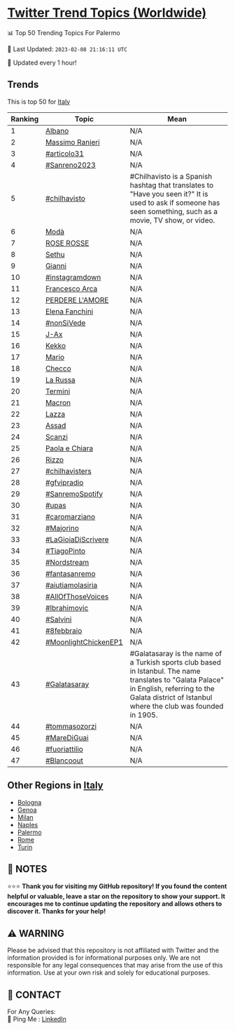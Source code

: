 [Twitter Trend Topics (Worldwide)](https://github.com/ErcinDedeoglu/Twitter-Trend-Topics)
==========


📊 Top 50 Trending Topics For Palermo

📆 Last Updated: `2023-02-08 21:16:11 UTC`

🔧 Updated every 1 hour!


## Trends

This is top 50 for [Italy](</Italy>)

| Ranking | Topic | Mean |
| ------- | ------------ | ------------ |
| 1 | [Albano](http://twitter.com/search?q=Albano) | N/A |
| 2 | [Massimo Ranieri](http://twitter.com/search?q=Massimo+Ranieri) | N/A |
| 3 | [#articolo31](http://twitter.com/search?q=%23articolo31) | N/A |
| 4 | [#Sanreno2023](http://twitter.com/search?q=%23Sanreno2023) | N/A |
| 5 | [#chilhavisto](http://twitter.com/search?q=%23chilhavisto) | #Chilhavisto is a Spanish hashtag that translates to "Have you seen it?" It is used to ask if someone has seen something, such as a movie, TV show, or video. |
| 6 | [Modà](http://twitter.com/search?q=Mod%c3%a0) | N/A |
| 7 | [ROSE ROSSE](http://twitter.com/search?q=ROSE+ROSSE) | N/A |
| 8 | [Sethu](http://twitter.com/search?q=Sethu) | N/A |
| 9 | [Gianni](http://twitter.com/search?q=Gianni) | N/A |
| 10 | [#instagramdown](http://twitter.com/search?q=%23instagramdown) | N/A |
| 11 | [Francesco Arca](http://twitter.com/search?q=Francesco+Arca) | N/A |
| 12 | [PERDERE L'AMORE](http://twitter.com/search?q=PERDERE+L%27AMORE) | N/A |
| 13 | [Elena Fanchini](http://twitter.com/search?q=Elena+Fanchini) | N/A |
| 14 | [#nonSiVede](http://twitter.com/search?q=%23nonSiVede) | N/A |
| 15 | [J-Ax](http://twitter.com/search?q=J-Ax) | N/A |
| 16 | [Kekko](http://twitter.com/search?q=Kekko) | N/A |
| 17 | [Mario](http://twitter.com/search?q=Mario) | N/A |
| 18 | [Checco](http://twitter.com/search?q=Checco) | N/A |
| 19 | [La Russa](http://twitter.com/search?q=La+Russa) | N/A |
| 20 | [Termini](http://twitter.com/search?q=Termini) | N/A |
| 21 | [Macron](http://twitter.com/search?q=Macron) | N/A |
| 22 | [Lazza](http://twitter.com/search?q=Lazza) | N/A |
| 23 | [Assad](http://twitter.com/search?q=Assad) | N/A |
| 24 | [Scanzi](http://twitter.com/search?q=Scanzi) | N/A |
| 25 | [Paola e Chiara](http://twitter.com/search?q=Paola+e+Chiara) | N/A |
| 26 | [Rizzo](http://twitter.com/search?q=Rizzo) | N/A |
| 27 | [#chilhavisters](http://twitter.com/search?q=%23chilhavisters) | N/A |
| 28 | [#gfvipradio](http://twitter.com/search?q=%23gfvipradio) | N/A |
| 29 | [#SanremoSpotify](http://twitter.com/search?q=%23SanremoSpotify) | N/A |
| 30 | [#upas](http://twitter.com/search?q=%23upas) | N/A |
| 31 | [#caromarziano](http://twitter.com/search?q=%23caromarziano) | N/A |
| 32 | [#Majorino](http://twitter.com/search?q=%23Majorino) | N/A |
| 33 | [#LaGioiaDiScrivere](http://twitter.com/search?q=%23LaGioiaDiScrivere) | N/A |
| 34 | [#TiagoPinto](http://twitter.com/search?q=%23TiagoPinto) | N/A |
| 35 | [#Nordstream](http://twitter.com/search?q=%23Nordstream) | N/A |
| 36 | [#fantasanremo](http://twitter.com/search?q=%23fantasanremo) | N/A |
| 37 | [#aiutiamolasiria](http://twitter.com/search?q=%23aiutiamolasiria) | N/A |
| 38 | [#AllOfThoseVoices](http://twitter.com/search?q=%23AllOfThoseVoices) | N/A |
| 39 | [#Ibrahimovic](http://twitter.com/search?q=%23Ibrahimovic) | N/A |
| 40 | [#Salvini](http://twitter.com/search?q=%23Salvini) | N/A |
| 41 | [#8febbraio](http://twitter.com/search?q=%238febbraio) | N/A |
| 42 | [#MoonlightChickenEP1](http://twitter.com/search?q=%23MoonlightChickenEP1) | N/A |
| 43 | [#Galatasaray](http://twitter.com/search?q=%23Galatasaray) | #Galatasaray is the name of a Turkish sports club based in Istanbul. The name translates to "Galata Palace" in English, referring to the Galata district of Istanbul where the club was founded in 1905. |
| 44 | [#tommasozorzi](http://twitter.com/search?q=%23tommasozorzi) | N/A |
| 45 | [#MareDiGuai](http://twitter.com/search?q=%23MareDiGuai) | N/A |
| 46 | [#fuoriattilio](http://twitter.com/search?q=%23fuoriattilio) | N/A |
| 47 | [#Blancoout](http://twitter.com/search?q=%23Blancoout) | N/A |



## Other Regions in [Italy](</Italy>)

* [Bologna](</Italy/Bologna.md>)
* [Genoa](</Italy/Genoa.md>)
* [Milan](</Italy/Milan.md>)
* [Naples](</Italy/Naples.md>)
* [Palermo](</Italy/Palermo.md>)
* [Rome](</Italy/Rome.md>)
* [Turin](</Italy/Turin.md>)



## 📝 NOTES

⭐⭐⭐ **Thank you for visiting my GitHub repository! If you found the content helpful or valuable, leave a star on the repository to show your support. It encourages me to continue updating the repository and allows others to discover it. Thanks for your help!**


## ⚠️ WARNING

Please be advised that this repository is not affiliated with Twitter and the information provided is for informational purposes only. We are not responsible for any legal consequences that may arise from the use of this information. Use at your own risk and solely for educational purposes.


## 📨 CONTACT

 For Any Queries:  
            🏓 Ping Me : [LinkedIn](https://www.linkedin.com/in/ercindedeoglu/)
